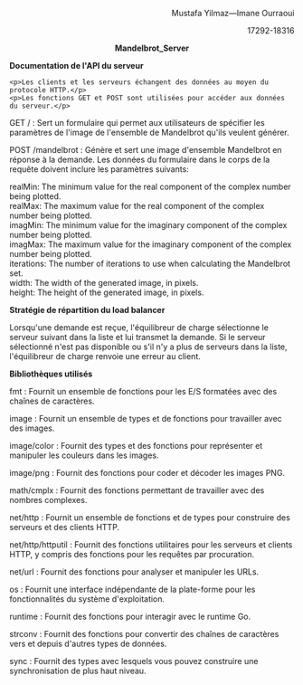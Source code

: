 
<p align=right> Mustafa Yilmaz—Imane Ourraoui</p>

<p align=right> 17292-18316 </p>

<p align=center> <strong>Mandelbrot_Server </strong>  </p>



<p align=left> <strong>Documentation de l'API du serveur</strong>  </p>

    <p>Les clients et les serveurs échangent des données au moyen du protocole HTTP.</p>
    <p>Les fonctions GET et POST sont utilisées pour accéder aux données du serveur.</p>
<p>GET / : Sert un formulaire qui permet aux utilisateurs de spécifier les paramètres de l'image de l'ensemble de Mandelbrot qu'ils veulent générer.</p>
<p>POST /mandelbrot : Génère et sert une image d'ensemble Mandelbrot en réponse à la demande. Les données du formulaire dans le corps de la requête doivent inclure les paramètres suivants: </p>
<p>realMin: The minimum value for the real component of the complex number being plotted.<br>
realMax: The maximum value for the real component of the complex number being plotted.<br>
imagMin: The minimum value for the imaginary component of the complex number being plotted.<br>
imagMax: The maximum value for the imaginary component of the complex number being plotted.<br>
iterations: The number of iterations to use when calculating the Mandelbrot set.<br>
width: The width of the generated image, in pixels.<br>
height: The height of the generated image, in pixels.<br>
</p>

<p align=left> <strong>Stratégie de répartition du load balancer</strong>  </p>
 
 <p>Lorsqu'une demande est reçue, l'équilibreur de charge sélectionne le serveur suivant dans la liste et lui transmet la demande. Si le serveur sélectionné n'est pas disponible ou s'il n'y a plus de serveurs dans la liste, l'équilibreur de charge renvoie une erreur au client.</p>
    
<p align=left> <strong>Bibliothèques utilisés</strong>  </p>

<p>fmt : Fournit un ensemble de fonctions pour les E/S formatées avec des chaînes de caractères.</p>
<p>image : Fournit un ensemble de types et de fonctions pour travailler avec des images.</p>
<p>image/color : Fournit des types et des fonctions pour représenter et manipuler les couleurs dans les images.</p>
<p>image/png : Fournit des fonctions pour coder et décoder les images PNG.</p>
<p>math/cmplx : Fournit des fonctions permettant de travailler avec des nombres complexes.</p>
<p>net/http : Fournit un ensemble de fonctions et de types pour construire des serveurs et des clients HTTP.</p>
<p>net/http/httputil : Fournit des fonctions utilitaires pour les serveurs et clients HTTP, y compris des fonctions pour les requêtes par procuration.</p>
<p>net/url : Fournit des fonctions pour analyser et manipuler les URLs.</p>
<p>os : Fournit une interface indépendante de la plate-forme pour les fonctionnalités du système d'exploitation.</p>
<p>runtime : Fournit des fonctions pour interagir avec le runtime Go.</p>
<p>strconv : Fournit des fonctions pour convertir des chaînes de caractères vers et depuis d'autres types de données.</p>
<p>sync : Fournit des types avec lesquels vous pouvez construire une synchronisation de plus haut niveau.</p>


